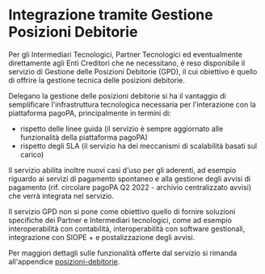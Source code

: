 # Integrazione tramite Gestione Posizioni Debitorie

Per gli Intermediari Tecnologici, Partner Tecnologici ed eventualmente direttamente agli Enti Creditori che ne necessitano, è reso disponibile il servizio di Gestione delle Posizioni Debitorie (GPD), il cui obiettivo è quello di offrire la gestione tecnica delle posizioni debitorie.

Delegano la gestione delle posizioni debitorie si ha il vantaggio di semplificare  l'infrastruttura tecnologica necessaria per l'interazione con la piattaforma pagoPA, principalmente in termini di:

* rispetto delle linee guida (il servizio è sempre aggiornato alle funzionalità della piattaforma pagoPA)
* rispetto degli SLA (il servizio ha dei meccanismi di scalabilità basati sul carico)

Il servizio abilita inoltre nuovi casi d'uso per gli aderenti, ad esempio riguardo ai servizi di pagamento spontaneo e alla gestione degli avvisi di pagamento (rif. circolare pagoPA Q2 2022 - archivio centralizzato avvisi) che verrà integrata nel servizio.

Il servizio GPD non si pone come obiettivo quello di fornire soluzioni specifiche dei Partner e Intermediari tecnologici, come ad esempio  interoperabilità con contabilità, interoperabilità con software gestionali, integrazione con SIOPE + e postalizzazione degli avvisi.

Per maggiori dettagli sulle funzionalità offerte dal servizio si rimanda all'appendice [posizioni-debitorie](../../appendici/posizioni-debitorie/ "mention").
